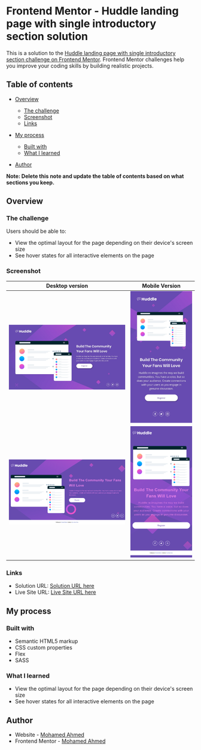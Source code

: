 # Frontend Mentor - Huddle landing page with single introductory section solution

This is a solution to the [Huddle landing page with single introductory section challenge on Frontend Mentor](https://www.frontendmentor.io/challenges/huddle-landing-page-with-a-single-introductory-section-B_2Wvxgi0). Frontend Mentor challenges help you improve your coding skills by building realistic projects.

## Table of contents

- [Overview](#overview)
  - [The challenge](#the-challenge)
  - [Screenshot](#screenshot)
  - [Links](#links)
- [My process](#my-process)

  - [Built with](#built-with)
  - [What I learned](#what-i-learned)

- [Author](#author)

**Note: Delete this note and update the table of contents based on what sections you keep.**

## Overview

### The challenge

Users should be able to:

- View the optimal layout for the page depending on their device's screen size
- See hover states for all interactive elements on the page

### Screenshot

| Desktop version                                     |                   Mobile Version                   |
| --------------------------------------------------- | :------------------------------------------------: |
| ![Solution Screenshot](./design/desktop-design.jpg) | ![Solution Screenshot](./design/mobile-design.jpg) |
| ![Solution Screenshot](./Screenshot/Desktop.png)    |  ![Solution Screenshot](./Screenshot/Mobile.png)   |

### Links

- Solution URL: [Solution URL here](https://github.com/mnsa2020/huddle-landing-page-with-single-introductory-section-master)
- Live Site URL: [Live Site URL here](https://mnsa2020.github.io/huddle-landing-page-with-single-introductory-section-master/)

## My process

### Built with

- Semantic HTML5 markup
- CSS custom properties
- Flex
- SASS

### What I learned

- View the optimal layout for the page depending on their device's screen size
- See hover states for all interactive elements on the page

## Author

- Website - [Mohamed Ahmed](https://github.com/mnsa2020)
- Frontend Mentor - [Mohamed Ahmed](https://www.frontendmentor.io/profile/mnsa2020)
